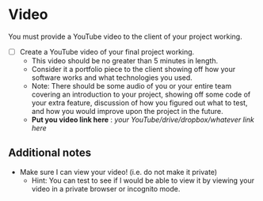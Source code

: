 # Video
    
You must provide a YouTube video to the client of your project working.    
    
- [ ] Create a YouTube video of your final project working.
	- This video should be no greater than 5 minutes in length. 
	- Consider it a portfolio piece to the client showing off how your software works and what technologies you used. 
	- Note: There should be some audio of you or your entire team covering an introduction to your project, showing off some code of your extra feature, discussion of how you figured out what to test, and how you would improve upon the project in the future.
	- **Put you video link here** : *your YouTube/drive/dropbox/whatever link here*

## Additional notes

- Make sure I can view your video! (i.e. do not make it private)
  - Hint: You can test to see if I would be able to view it by viewing your video in a private browser or incognito mode.
